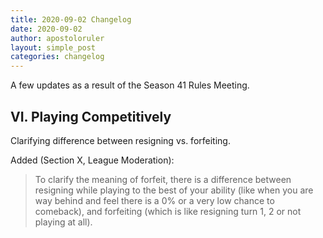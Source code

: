 ```yaml
---
title: 2020-09-02 Changelog
date: 2020-09-02
author: apostoloruler
layout: simple_post
categories: changelog
---
```

A few updates as a result of the Season 41 Rules Meeting.

## **VI. Playing Competitively**

Clarifying difference between resigning vs. forfeiting.

Added (Section X, League Moderation):

> To clarify the meaning of forfeit, there is a difference between resigning while playing to the best of your ability (like when you are way behind and feel there is a 0% or a very low chance to comeback), and forfeiting (which is like resigning turn 1, 2 or not playing at all). 

